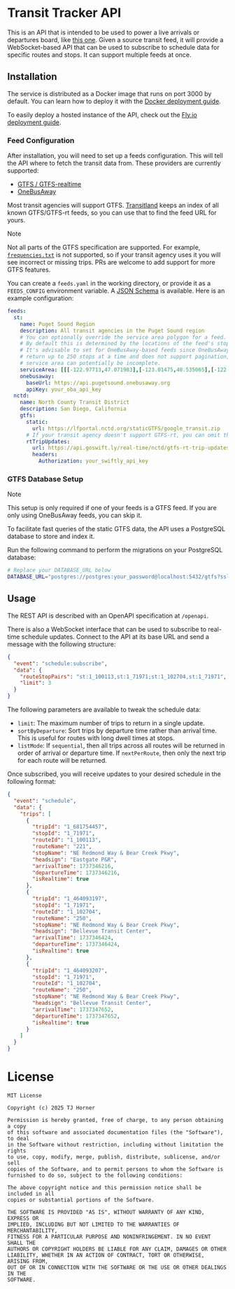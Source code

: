 # Transit Tracker API

This is an API that is intended to be used to power a live arrivals or departures board, like [this one](https://github.com/EastsideUrbanism/transit-countdown-clock). Given a source transit feed, it will provide a WebSocket-based API that can be used to subscribe to schedule data for specific routes and stops. It can support multiple feeds at once.

## Installation

The service is distributed as a Docker image that runs on port 3000 by default. You can learn how to deploy it with the [Docker deployment guide](./deploy-docker.md).

To easily deploy a hosted instance of the API, check out the [Fly.io deployment guide](./deploy-fly.md).

### Feed Configuration

After installation, you will need to set up a feeds configuration. This will tell the API where to fetch the transit data from. These providers are currently supported:

- [GTFS / GTFS-realtime](https://gtfs.org/documentation/overview/)
- [OneBusAway](https://developer.onebusaway.org/)

Most transit agencies will support GTFS. [Transitland](https://www.transit.land/operators) keeps an index of all known GTFS/GTFS-rt feeds, so you can use that to find the feed URL for yours.

> [!NOTE]  
> Not all parts of the GTFS specification are supported. For example, [`frequencies.txt`](https://gtfs.org/documentation/schedule/reference/#frequenciestxt) is not supported, so if your transit agency uses it you will see incorrect or missing trips. PRs are welcome to add support for more GTFS features.

You can create a `feeds.yaml` in the working directory, or provide it as a `FEEDS_CONFIG` environment variable. A [JSON Schema](./feed-schema.json) is available. Here is an example configuration:

```yaml
feeds:
  st:
    name: Puget Sound Region
    description: All transit agencies in the Puget Sound region
    # You can optionally override the service area polygon for a feed.
    # By default this is determined by the locations of the feed's stops.
    # It's advisable to set for OneBusAway-based feeds since OneBusAway can only
    # return up to 250 stops at a time and does not support pagination, so the
    # service area can potentially be incomplete.
    serviceArea: [[[-122.97713,47.071983],[-123.01475,48.535065],[-122.9441,48.59793],[-121.633194,48.26319],[-121.60341,48.255344],[-121.6016,48.25484],[-121.60102,48.251865],[-121.601,48.25134],[-121.6923,47.85279],[-121.78612,47.491642],[-121.98235,47.199947],[-122.57929,46.933628],[-122.58955,46.93304],[-122.91552,46.979607],[-122.931404,46.98552],[-122.97713,47.071983]]]
    onebusaway:
      baseUrl: https://api.pugetsound.onebusaway.org
      apiKey: your_oba_api_key
  nctd:
    name: North County Transit District
    description: San Diego, California
    gtfs:
      static:
        url: https://lfportal.nctd.org/staticGTFS/google_transit.zip
      # If your transit agency doesn't support GTFS-rt, you can omit this section
      rtTripUpdates:
        url: https://api.goswift.ly/real-time/nctd/gtfs-rt-trip-updates
        headers:
          Authorization: your_swiftly_api_key
```

### GTFS Database Setup

> [!NOTE]  
> This setup is only required if one of your feeds is a GTFS feed. If you are only using OneBusAway feeds, you can skip it.

To facilitate fast queries of the static GTFS data, the API uses a PostgreSQL database to store and index it.

Run the following command to perform the migrations on your PostgreSQL database:

```bash
# Replace your DATABASE_URL below
DATABASE_URL="postgres://postgres:your_password@localhost:5432/gtfs?sslmode=disable" pnpm gtfs:db:migrate
```

## Usage

The REST API is described with an OpenAPI specification at `/openapi`.

There is also a WebSocket interface that can be used to subscribe to real-time schedule updates. Connect to the API at its base URL and send a message with the following structure:

```json
{
  "event": "schedule:subscribe",
  "data": {
    "routeStopPairs": "st:1_100113,st:1_71971;st:1_102704,st:1_71971",
    "limit": 3
  }
}
```

The following parameters are available to tweak the schedule data:

- `limit`: The maximum number of trips to return in a single update.
- `sortByDeparture`: Sort trips by departure time rather than arrival time. This is useful for routes with long dwell times at stops.
- `listMode`: If `sequential`, then all trips across all routes will be returned in order of arrival or departure time. If `nextPerRoute`, then only the next trip for each route will be returned.

Once subscribed, you will receive updates to your desired schedule in the following format:

```json
{
  "event": "schedule",
  "data": {
    "trips": [
      {
        "tripId": "1_681754457",
        "stopId": "1_71971",
        "routeId": "1_100113",
        "routeName": "221",
        "stopName": "NE Redmond Way & Bear Creek Pkwy",
        "headsign": "Eastgate P&R",
        "arrivalTime": 1737346216,
        "departureTime": 1737346216,
        "isRealtime": true
      },
      {
        "tripId": "1_464093197",
        "stopId": "1_71971",
        "routeId": "1_102704",
        "routeName": "250",
        "stopName": "NE Redmond Way & Bear Creek Pkwy",
        "headsign": "Bellevue Transit Center",
        "arrivalTime": 1737346424,
        "departureTime": 1737346424,
        "isRealtime": true
      },
      {
        "tripId": "1_464093207",
        "stopId": "1_71971",
        "routeId": "1_102704",
        "routeName": "250",
        "stopName": "NE Redmond Way & Bear Creek Pkwy",
        "headsign": "Bellevue Transit Center",
        "arrivalTime": 1737347652,
        "departureTime": 1737347652,
        "isRealtime": true
      }
    ]
  }
}
```

# License

```
MIT License

Copyright (c) 2025 TJ Horner

Permission is hereby granted, free of charge, to any person obtaining a copy
of this software and associated documentation files (the "Software"), to deal
in the Software without restriction, including without limitation the rights
to use, copy, modify, merge, publish, distribute, sublicense, and/or sell
copies of the Software, and to permit persons to whom the Software is
furnished to do so, subject to the following conditions:

The above copyright notice and this permission notice shall be included in all
copies or substantial portions of the Software.

THE SOFTWARE IS PROVIDED "AS IS", WITHOUT WARRANTY OF ANY KIND, EXPRESS OR
IMPLIED, INCLUDING BUT NOT LIMITED TO THE WARRANTIES OF MERCHANTABILITY,
FITNESS FOR A PARTICULAR PURPOSE AND NONINFRINGEMENT. IN NO EVENT SHALL THE
AUTHORS OR COPYRIGHT HOLDERS BE LIABLE FOR ANY CLAIM, DAMAGES OR OTHER
LIABILITY, WHETHER IN AN ACTION OF CONTRACT, TORT OR OTHERWISE, ARISING FROM,
OUT OF OR IN CONNECTION WITH THE SOFTWARE OR THE USE OR OTHER DEALINGS IN THE
SOFTWARE.
```